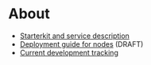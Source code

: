 # About

 * [Starterkit and service description](https://github.com/GenomicDataInfrastructure/starter-kit?tab=readme-ov-file#readme)
 * [Deployment guide for nodes](https://github.com/GenomicDataInfrastructure/starter-kit/blob/main/deployment-guide.md) (DRAFT)
 * [Current development tracking](https://github.com/orgs/GenomicDataInfrastructure/projects/6)
